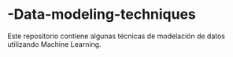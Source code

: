 # -Data-modeling-techniques
Este repositorio contiene algunas técnicas de modelación de datos utilizando Machine Learning.

